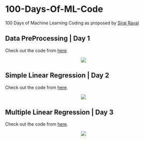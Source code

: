 # 100-Days-Of-ML-Code

100 Days of Machine Learning Coding as proposed by [Siraj Raval](https://github.com/llSourcell)

## Data PreProcessing | Day 1
Check out the code from [here](https://github.com/Avik-Jain/100-Days-Of-ML-Code/blob/master/Code/Day%201_Data%20PreProcessing.md).

<p align="center">
  <img src="https://github.com/Avik-Jain/100-Days-Of-ML-Code/blob/master/Info-graphs/Day%201.jpg">
</p>

## Simple Linear Regression | Day 2
Check out the code from [here](https://github.com/Avik-Jain/100-Days-Of-ML-Code/blob/master/Code/Day2_Simple_Linear_Regression.md).

<p align="center">
  <img src="https://github.com/Avik-Jain/100-Days-Of-ML-Code/blob/master/Info-graphs/Day%202.jpg">
</p>

## Multiple Linear Regression | Day 3
Check out the code from [here](https://github.com/Avik-Jain/100-Days-Of-ML-Code/blob/master/Code/Day2_Multiple_Linear_Regression.md).

<p align="center">
  <img src="https://github.com/Avik-Jain/100-Days-Of-ML-Code/blob/master/Info-graphs/Day%203.jpg">
</p>
